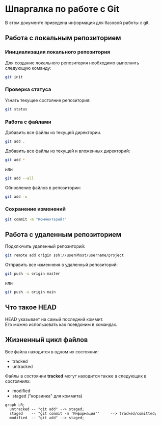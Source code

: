 # Шпаргалка по работе с Git

В этом документе приведена информация для базовой работы с git.

## Работа с локальным репозиторием

### Инициализация локального репозитория
Для создание локального репозитория необходимо выполнить следующую команду:

```bash
git init
```

### Проверка статуса
Узнать текущее состояние репозитория:

```bash
git status
```

### Работа с файлами


Добавить все файлы из текущей директории.

```bash
git add .
```

Добавить все файлы из текущей и вложенных директорий:

```bash
git add *
```
или

```bash
git add --all
```

Обновление файлов в репозитории:
```bash
git add -u

```

### Сохранение изменений

```bash
git commit -m "Комментарий!"
```


## Работа с удаленным репозиторием

Подключить удаленный репозиторий:

```bash
git remote add origin ssh://user@host/username/project
```

Отправить все изменнеия в удаленный репозиторий:

```bash
git push -u origin master
```

или

```bash
git push -u origin main
```

## Что такое HEAD 

HEAD указывает на самый последний коммит.  
Его можно использовать как псевдоним в командах.

## Жизненный цикл файлов

Все файла находятся в одном их состоянии:

- tracked
- untracked

Файлы в состоянии **tracked** могут находится также в следующих в состояниях:

- modified
- staged ("корзинка" для коммита)

```mermaid
graph LR;
  untracked -- "git add" --> staged;
  staged    -- "git commit -m 'Информация'"     --> tracked/comitted;
  modified  -- "git add" --> staged;
``` 




